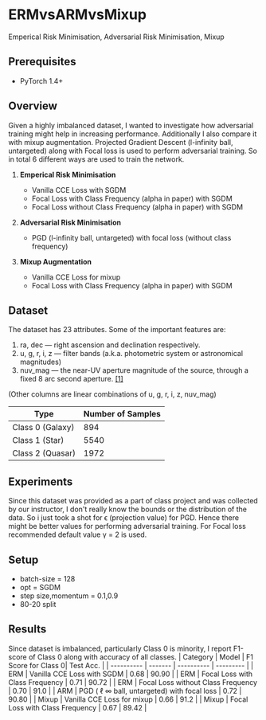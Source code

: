 # ERMvsARMvsMixup
Emperical Risk Minimisation, Adversarial Risk Minimisation, Mixup
## Prerequisites

- PyTorch 1.4+

## Overview
Given a highly imbalanced dataset, I wanted to investigate how adversarial training might help in increasing performance. Additionally I also compare it with mixup augmentation. Projected Gradient Descent (l-infinity ball, untargeted) along with Focal loss is used to perform adversarial training. So in total 6 different ways are used to train the network.

1. <b>Emperical Risk Minimisation</b>
    - Vanilla CCE Loss with SGDM
    - Focal Loss with Class Frequency (alpha in paper) with SGDM
    - Focal Loss without Class Frequency (alpha in paper) with SGDM

2. <b>Adversarial Risk Minimisation</b>
    - PGD (l-infinity ball, untargeted) with focal loss (without class frequency)

3. <b>Mixup Augmentation</b>
    - Vanilla CCE Loss for mixup
    - Focal Loss with Class Frequency (alpha in paper) with SGDM

## Dataset
The dataset has 23 attributes. Some of the important features are:
1.	ra, dec — right ascension and declination respectively.
2.	u, g, r, i, z — filter bands (a.k.a. photometric system or astronomical magnitudes)
3.	nuv_mag — the near-UV aperture magnitude of the source, through a fixed 8
                       arc second aperture. <a href = "https://heasarc.nasa.gov/W3Browse/all/uit.html"> [1] </a> 
                       
(Other columns are linear combinations of u, g, r, i, z, nuv_mag) 

| Type  | Number of Samples |
| ------- | ---------- |
| Class 0 (Galaxy) | 894 |  
| Class 1 (Star) | 5540 |
| Class 2 (Quasar) | 1972 |

## Experiments
Since this dataset was provided as a part of class project and was collected by our instructor, I don't really know the bounds or the distribution of the data. So i just took a shot for ϵ (projection value) for PGD. Hence there might be better values for performing adversarial training. For Focal loss recommended default value γ = 2 is used.

## Setup
- batch-size = 128
- opt = SGDM
- step size,momentum = 0.1,0.9
- 80-20 split

## Results
Since dataset is imbalanced, particularly Class 0 is minority, I report F1-score of Class 0 along with accuracy of all classes.
| Category | Model   | F1 Score for Class 0| Test Acc.  |
| ---------- | ------- | ---------- | ---------  |
| ERM | Vanilla CCE Loss with SGDM | 0.68 | 90.90 |
| ERM | Focal Loss with Class Frequency | 0.71 | 90.72 |
| ERM | Focal Loss without Class Frequency | 0.70 | 91.0 |
| ARM | PGD ( ℓ ∞ ball, untargeted) with focal loss | 0.72 | 90.80 |
| Mixup | Vanilla CCE Loss for mixup | 0.66 | 91.2 |
| Mixup | Focal Loss with Class Frequency | 0.67 | 89.42 |
